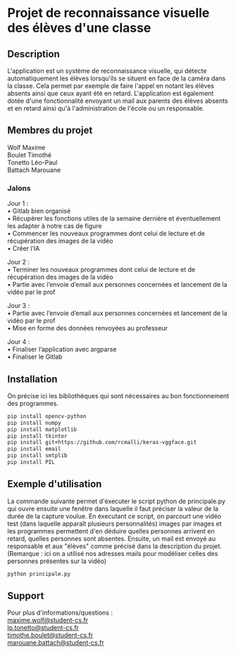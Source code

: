 # Projet de reconnaissance visuelle des élèves d'une classe

## Description

L'application est un système de reconnaissance visuelle, qui détecte automatiquement les élèves lorsqu'ils se situent en face de la caméra dans la classe. Cela permet par exemple de faire l'appel en notant les élèves absents ainsi que ceux ayant été en retard. L'application est également dotée d'une fonctionnalité envoyant un mail aux parents des élèves absents et en retard ainsi qu'à l'administration de l'école ou un responsable.

## Membres du projet

Wolf Maxime <br/>
Boulet Timothé <br/>
Tonetto Léo-Paul <br/>
Battach Marouane

### Jalons

Jour 1 : <br/>
• Gitlab bien organisé <br/>
• Récupérer les fonctions utiles de la semaine dernière et éventuellement les adapter à notre cas de figure <br/>
• Commencer les nouveaux programmes dont celui de lecture et de récupération des images de la vidéo <br/>
• Créer l’IA

Jour 2 : <br/>
• Terminer les nouveaux programmes dont celui de lecture et de récupération des images de la vidéo <br/>
• Partie avec l’envoie d’email aux personnes concernées et lancement de la vidéo par le prof

Jour 3 : <br/>
• Partie avec l’envoie d’email aux personnes concernées et lancement de la vidéo par le prof <br/>
• Mise en forme des données renvoyées au professeur

Jour 4 : <br/>
• Finaliser l’application avec argparse <br/>
• Finaliser le Gitlab

## Installation

On précise ici les bibliothèques qui sont nécessaires au bon fonctionnement des programmes.

```bash
pip install opencv-python
pip install numpy
pip install matplotlib
pip install tkinter
pip install git+https://github.com/rcmalli/keras-vggface.git
pip install email
pip install smtplib
pip install PIL

```

## Exemple d'utilisation

La commande suivante permet d'éxecuter le script python de principale.py qui ouvre ensuite une fenêtre dans laquelle il faut préciser la valeur de la durée de la capture voulue. En éxecutant ce script, on parcourt une vidéo test (dans laquelle apparaît plusieurs personnalités) images par images et les programmes permettent d'en déduire quelles personnes arrivent en retard, quelles personnes sont absentes. Ensuite, un mail est envoyé au responsable et aux "élèves" comme précisé dans la description du projet. (Remarque : ici on a utilisé nos adresses mails pour modéliser celles des personnes présentes sur la vidéo)


```bash
python principale.py
```

## Support

Pour plus d'informations/questions : <br/>
maxime.wolf@student-cs.fr <br/>
lp.tonetto@student-cs.fr <br/>
timothe.boulet@student-cs.fr <br/>
marouane.battach@student-cs.fr
